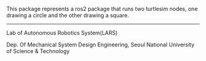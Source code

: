<ROS2 assignment1>

This package represents a ros2 package that runs two turtlesim nodes, one drawing a circle and the other drawing a square.

--- 

Lab of Autonomous Robotics System(LARS)

Dep. Of Mechanical System Design Engineering,
Seoul National University of Science & Technology
